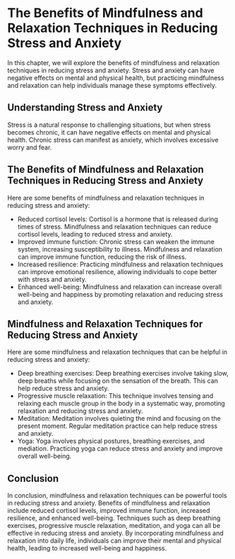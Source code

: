 The Benefits of Mindfulness and Relaxation Techniques in Reducing Stress and Anxiety
======================================================================================================================================

In this chapter, we will explore the benefits of mindfulness and relaxation techniques in reducing stress and anxiety. Stress and anxiety can have negative effects on mental and physical health, but practicing mindfulness and relaxation can help individuals manage these symptoms effectively.

Understanding Stress and Anxiety
--------------------------------

Stress is a natural response to challenging situations, but when stress becomes chronic, it can have negative effects on mental and physical health. Chronic stress can manifest as anxiety, which involves excessive worry and fear.

The Benefits of Mindfulness and Relaxation Techniques in Reducing Stress and Anxiety
------------------------------------------------------------------------------------

Here are some benefits of mindfulness and relaxation techniques in reducing stress and anxiety:

* Reduced cortisol levels: Cortisol is a hormone that is released during times of stress. Mindfulness and relaxation techniques can reduce cortisol levels, leading to reduced stress and anxiety.
* Improved immune function: Chronic stress can weaken the immune system, increasing susceptibility to illness. Mindfulness and relaxation can improve immune function, reducing the risk of illness.
* Increased resilience: Practicing mindfulness and relaxation techniques can improve emotional resilience, allowing individuals to cope better with stress and anxiety.
* Enhanced well-being: Mindfulness and relaxation can increase overall well-being and happiness by promoting relaxation and reducing stress and anxiety.

Mindfulness and Relaxation Techniques for Reducing Stress and Anxiety
---------------------------------------------------------------------

Here are some mindfulness and relaxation techniques that can be helpful in reducing stress and anxiety:

* Deep breathing exercises: Deep breathing exercises involve taking slow, deep breaths while focusing on the sensation of the breath. This can help reduce stress and anxiety.
* Progressive muscle relaxation: This technique involves tensing and relaxing each muscle group in the body in a systematic way, promoting relaxation and reducing stress and anxiety.
* Meditation: Meditation involves quieting the mind and focusing on the present moment. Regular meditation practice can help reduce stress and anxiety.
* Yoga: Yoga involves physical postures, breathing exercises, and mediation. Practicing yoga can reduce stress and anxiety and improve overall well-being.

Conclusion
----------

In conclusion, mindfulness and relaxation techniques can be powerful tools in reducing stress and anxiety. Benefits of mindfulness and relaxation include reduced cortisol levels, improved immune function, increased resilience, and enhanced well-being. Techniques such as deep breathing exercises, progressive muscle relaxation, meditation, and yoga can all be effective in reducing stress and anxiety. By incorporating mindfulness and relaxation into daily life, individuals can improve their mental and physical health, leading to increased well-being and happiness.
